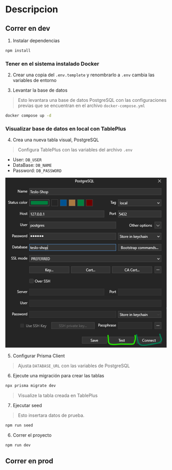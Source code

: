 
# Descripcion

## Correr en dev

1. Instalar dependencias
```bash
npm install
```

### Tener en el sistema instalado Docker
2. Crear una copia del ```.env.templete``` y renombrarlo a ```.env``` cambia las variables de entorno

3. Levantar la base de datos
> Esto levantara una base de datos PostgreSQL con las configuraciones previas que se encuentran en el archivo ```docker-compose.yml```
```bash
docker compose up -d
```

### Visualizar base de datos en local con TablePlus

4. Crea una nueva tabla visual, PostgreSQL
> Configura TablePlus con las variables del archivo ```.env```

* User: ```DB_USER```
* DataBase: ```DB_NAME```
* Password: ```DB_PASSWORD```

![Ejemplo de configuracion.](https://raw.githubusercontent.com/johinnerMC/cloud-images/master/guia/TablePlus.png "Configuracion.")

5. Configurar Prisma Client
> Ajusta ```DATABASE_URL``` con las variables de PostgreSQL

6. Ejecute una migración para crear las tablas
```bash
npx prisma migrate dev
```
> Visualize la tabla creada en TablePlus

7. Ejecutar seed
> Esto insertara datos de prueba. 
```bash
npm run seed
```

6. Correr el proyecto
```bash
npm run dev
```
 
## Correr en prod
